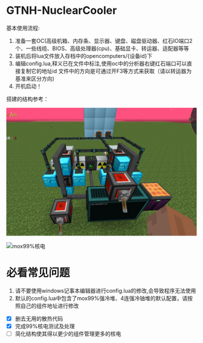 # GTNH-NuclearCooler

基本使用流程:
1. 准备一套OC(高级机箱、内存条、显示器、键盘、磁盘驱动器、红石IO端口2个、一些线缆、BIOS、高级处理器(cpu)、基础显卡、转运器、适配器等等
2. 装机后将lua文件放入存档中的opencomputers/{设备id}下
3. 编辑config.lua,释义已在文件中标注,使用oc中的分析器右键红石端口可以直接复制它的地址id
    文件中的方向是可通过开F3等方式来获取（请以转运器为基准来区分方向)
4. 开机启动！

搭建的结构参考：

![多联核电](assets/多联核电.jpg)

![mox99%核电](assets/mox99堆.jpg)

# 必看常见问题
1. 请不要使用windows记事本编辑器进行config.lua的修改,会导致程序无法使用
2. 默认的config.lua中包含了mox99%强冷堆、4连强冷铀堆的默认配置，请按照自己的组件地址进行修改


- [x] 删去无用的散热代码
- [x] 完成99%核电测试及处理
- [ ] 简化结构使其得以更少的组件管理更多的核电
